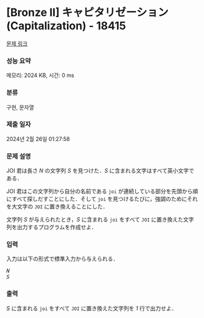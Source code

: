 # [Bronze II] キャピタリゼーション (Capitalization) - 18415 

[문제 링크](https://www.acmicpc.net/problem/18415) 

### 성능 요약

메모리: 2024 KB, 시간: 0 ms

### 분류

구현, 문자열

### 제출 일자

2024년 2월 26일 01:27:58

### 문제 설명

<p>JOI 君は長さ <var>N</var> の文字列 <var>S</var> を見つけた．<var>S</var> に含まれる文字はすべて英小文字である．</p>

<p>JOI 君はこの文字列から自分の名前である <code>joi</code> が連続している部分を先頭から順にすべて探しだすことにした．そして <code>joi</code> を見つけるたびに，強調のためにそれを大文字の <code>JOI</code> に置き換えることにした．</p>

<p>文字列 <var>S</var> が与えられたとき，<var>S</var> に含まれる <code>joi</code> をすべて <code>JOI</code> に置き換えた文字列を出力するプログラムを作成せよ．</p>

### 입력 

 <p>入力は以下の形式で標準入力から与えられる．</p>

<pre><var>N</var>
<var>S</var></pre>

### 출력 

 <p><var>S</var> に含まれる <code>joi</code> をすべて <code>JOI</code> に置き換えた文字列を <var>1</var> 行で出力せよ．</p>

